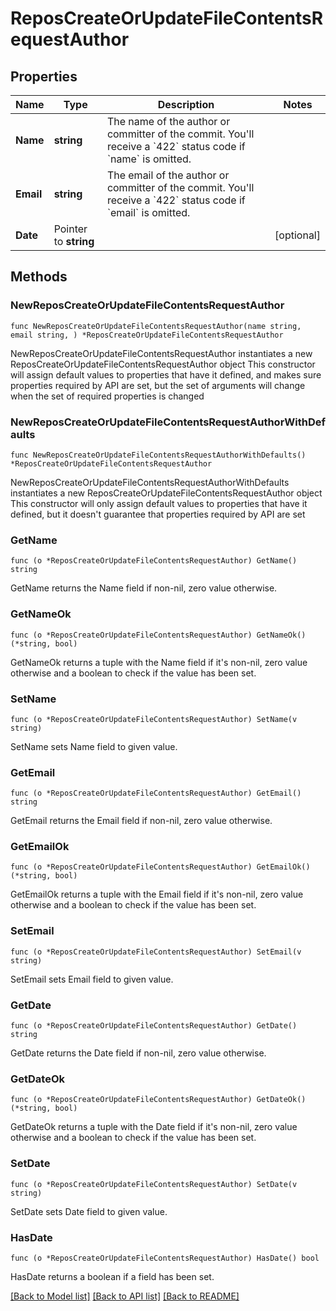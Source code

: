 # ReposCreateOrUpdateFileContentsRequestAuthor

## Properties

Name | Type | Description | Notes
------------ | ------------- | ------------- | -------------
**Name** | **string** | The name of the author or committer of the commit. You&#39;ll receive a &#x60;422&#x60; status code if &#x60;name&#x60; is omitted. | 
**Email** | **string** | The email of the author or committer of the commit. You&#39;ll receive a &#x60;422&#x60; status code if &#x60;email&#x60; is omitted. | 
**Date** | Pointer to **string** |  | [optional] 

## Methods

### NewReposCreateOrUpdateFileContentsRequestAuthor

`func NewReposCreateOrUpdateFileContentsRequestAuthor(name string, email string, ) *ReposCreateOrUpdateFileContentsRequestAuthor`

NewReposCreateOrUpdateFileContentsRequestAuthor instantiates a new ReposCreateOrUpdateFileContentsRequestAuthor object
This constructor will assign default values to properties that have it defined,
and makes sure properties required by API are set, but the set of arguments
will change when the set of required properties is changed

### NewReposCreateOrUpdateFileContentsRequestAuthorWithDefaults

`func NewReposCreateOrUpdateFileContentsRequestAuthorWithDefaults() *ReposCreateOrUpdateFileContentsRequestAuthor`

NewReposCreateOrUpdateFileContentsRequestAuthorWithDefaults instantiates a new ReposCreateOrUpdateFileContentsRequestAuthor object
This constructor will only assign default values to properties that have it defined,
but it doesn't guarantee that properties required by API are set

### GetName

`func (o *ReposCreateOrUpdateFileContentsRequestAuthor) GetName() string`

GetName returns the Name field if non-nil, zero value otherwise.

### GetNameOk

`func (o *ReposCreateOrUpdateFileContentsRequestAuthor) GetNameOk() (*string, bool)`

GetNameOk returns a tuple with the Name field if it's non-nil, zero value otherwise
and a boolean to check if the value has been set.

### SetName

`func (o *ReposCreateOrUpdateFileContentsRequestAuthor) SetName(v string)`

SetName sets Name field to given value.


### GetEmail

`func (o *ReposCreateOrUpdateFileContentsRequestAuthor) GetEmail() string`

GetEmail returns the Email field if non-nil, zero value otherwise.

### GetEmailOk

`func (o *ReposCreateOrUpdateFileContentsRequestAuthor) GetEmailOk() (*string, bool)`

GetEmailOk returns a tuple with the Email field if it's non-nil, zero value otherwise
and a boolean to check if the value has been set.

### SetEmail

`func (o *ReposCreateOrUpdateFileContentsRequestAuthor) SetEmail(v string)`

SetEmail sets Email field to given value.


### GetDate

`func (o *ReposCreateOrUpdateFileContentsRequestAuthor) GetDate() string`

GetDate returns the Date field if non-nil, zero value otherwise.

### GetDateOk

`func (o *ReposCreateOrUpdateFileContentsRequestAuthor) GetDateOk() (*string, bool)`

GetDateOk returns a tuple with the Date field if it's non-nil, zero value otherwise
and a boolean to check if the value has been set.

### SetDate

`func (o *ReposCreateOrUpdateFileContentsRequestAuthor) SetDate(v string)`

SetDate sets Date field to given value.

### HasDate

`func (o *ReposCreateOrUpdateFileContentsRequestAuthor) HasDate() bool`

HasDate returns a boolean if a field has been set.


[[Back to Model list]](../README.md#documentation-for-models) [[Back to API list]](../README.md#documentation-for-api-endpoints) [[Back to README]](../README.md)


